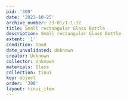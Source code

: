 ```yaml
---
pid: '309'
date: '2023-10-25'
archive_number: 23-01/1-1-12
title: Small rectangular Glass Bottle
description: Small rectangular Glass Bottle
extent: '1'
condition: Good
date_unvalidated: Unknown
creator: Unknown
collector: Unknown
materials: Glass
collection: tinui
key: object
order: '308'
layout: tinui_item
---
```

